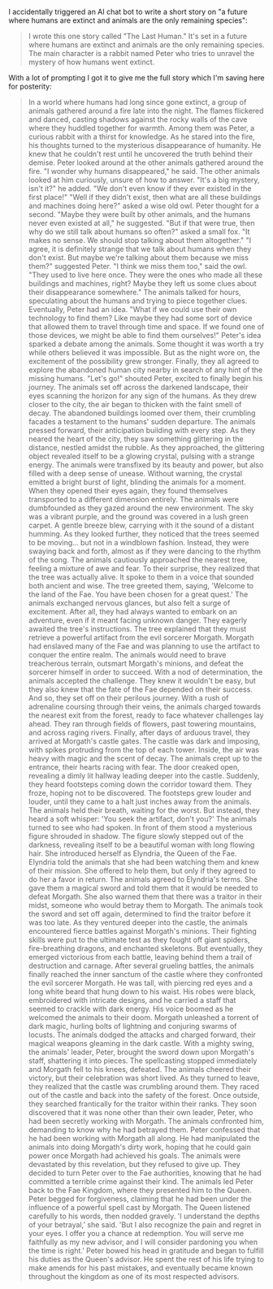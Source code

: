 I accidentally triggered an AI chat bot to write a short story on "a future where humans are extinct and animals are the only remaining species":

> I wrote this one story called "The Last Human." It's set in a future where humans are extinct and animals are the only remaining species. The main character is a rabbit named Peter who tries to unravel the mystery of how humans went extinct.

With a lot of prompting I got it to give me the full story which I'm saving here for posterity:

> In a world where humans had long since gone extinct, a group of animals gathered around a fire late into the night. The flames flickered and danced, casting shadows against the rocky walls of the cave where they huddled together for warmth. Among them was Peter, a curious rabbit with a thirst for knowledge. As he stared into the fire, his thoughts turned to the mysterious disappearance of humanity. He knew that he couldn't rest until he uncovered the truth behind their demise.
> Peter looked around at the other animals gathered around the fire. "I wonder why humans disappeared," he said. The other animals looked at him curiously, unsure of how to answer. "It's a big mystery, isn't it?" he added. "We don't even know if they ever existed in the first place!"
> "Well if they didn't exist, then what are all these buildings and machines doing here?" asked a wise old owl. Peter thought for a second. "Maybe they were built by other animals, and the humans never even existed at all," he suggested.
> "But if that were true, then why do we still talk about humans so often?" asked a small fox. "It makes no sense. We should stop talking about them altogether."
> "I agree, it is definitely strange that we talk about humans when they don't exist. But maybe we're talking about them because we miss them?" suggested Peter.
> "I think we miss them too," said the owl. "They used to live here once. They were the ones who made all these buildings and machines, right? Maybe they left us some clues about their disappearance somewhere."
> The animals talked for hours, speculating about the humans and trying to piece together clues. Eventually, Peter had an idea. "What if we could use their own technology to find them? Like maybe they had some sort of device that allowed them to travel through time and space. If we found one of those devices, we might be able to find them ourselves!"
> Peter's idea sparked a debate among the animals. Some thought it was worth a try while others believed it was impossible. But as the night wore on, the excitement of the possibility grew stronger. Finally, they all agreed to explore the abandoned human city nearby in search of any hint of the missing humans.
> "Let's go!" shouted Peter, excited to finally begin his journey. The animals set off across the darkened landscape, their eyes scanning the horizon for any sign of the humans. As they drew closer to the city, the air began to thicken with the faint smell of decay. The abandoned buildings loomed over them, their crumbling facades a testament to the humans' sudden departure.
> The animals pressed forward, their anticipation building with every step. As they neared the heart of the city, they saw something glittering in the distance, nestled amidst the rubble.
> As they approached, the glittering object revealed itself to be a glowing crystal, pulsing with a strange energy. The animals were transfixed by its beauty and power, but also filled with a deep sense of unease. Without warning, the crystal emitted a bright burst of light, blinding the animals for a moment. When they opened their eyes again, they found themselves transported to a different dimension entirely.
> The animals were dumbfounded as they gazed around the new environment. The sky was a vibrant purple, and the ground was covered in a lush green carpet. A gentle breeze blew, carrying with it the sound of a distant humming. As they looked further, they noticed that the trees seemed to be moving... but not in a windblown fashion. Instead, they were swaying back and forth, almost as if they were dancing to the rhythm of the song.
> The animals cautiously approached the nearest tree, feeling a mixture of awe and fear. To their surprise, they realized that the tree was actually alive. It spoke to them in a voice that sounded both ancient and wise.
> The tree greeted them, saying, 'Welcome to the land of the Fae. You have been chosen for a great quest.' The animals exchanged nervous glances, but also felt a surge of excitement. After all, they had always wanted to embark on an adventure, even if it meant facing unknown danger. They eagerly awaited the tree's instructions.
> The tree explained that they must retrieve a powerful artifact from the evil sorcerer Morgath. Morgath had enslaved many of the Fae and was planning to use the artifact to conquer the entire realm. The animals would need to brave treacherous terrain, outsmart Morgath's minions, and defeat the sorcerer himself in order to succeed. With a nod of determination, the animals accepted the challenge. They knew it wouldn't be easy, but they also knew that the fate of the Fae depended on their success. And so, they set off on their perilous journey.
> With a rush of adrenaline coursing through their veins, the animals charged towards the nearest exit from the forest, ready to face whatever challenges lay ahead. They ran through fields of flowers, past towering mountains, and across raging rivers. Finally, after days of arduous travel, they arrived at Morgath's castle gates. The castle was dark and imposing, with spikes protruding from the top of each tower. Inside, the air was heavy with magic and the scent of decay.
> The animals crept up to the entrance, their hearts racing with fear. The door creaked open, revealing a dimly lit hallway leading deeper into the castle. Suddenly, they heard footsteps coming down the corridor toward them. They froze, hoping not to be discovered. The footsteps grew louder and louder, until they came to a halt just inches away from the animals. The animals held their breath, waiting for the worst. But instead, they heard a soft whisper: 'You seek the artifact, don't you?'
> The animals turned to see who had spoken. In front of them stood a mysterious figure shrouded in shadow. The figure slowly stepped out of the darkness, revealing itself to be a beautiful woman with long flowing hair. She introduced herself as Elyndria, the Queen of the Fae. Elyndria told the animals that she had been watching them and knew of their mission. She offered to help them, but only if they agreed to do her a favor in return.
> The animals agreed to Elyndria's terms. She gave them a magical sword and told them that it would be needed to defeat Morgath. She also warned them that there was a traitor in their midst, someone who would betray them to Morgath. The animals took the sword and set off again, determined to find the traitor before it was too late.
> As they ventured deeper into the castle, the animals encountered fierce battles against Morgath's minions. Their fighting skills were put to the ultimate test as they fought off giant spiders, fire-breathing dragons, and enchanted skeletons. But eventually, they emerged victorious from each battle, leaving behind them a trail of destruction and carnage.
> After several grueling battles, the animals finally reached the inner sanctum of the castle where they confronted the evil sorcerer Morgath. He was tall, with piercing red eyes and a long white beard that hung down to his waist. His robes were black, embroidered with intricate designs, and he carried a staff that seemed to crackle with dark energy. His voice boomed as he welcomed the animals to their doom.
> Morgath unleashed a torrent of dark magic, hurling bolts of lightning and conjuring swarms of locusts. The animals dodged the attacks and charged forward, their magical weapons gleaming in the dark castle. With a mighty swing, the animals' leader, Peter, brought the sword down upon Morgath's staff, shattering it into pieces. The spellcasting stopped immediately and Morgath fell to his knees, defeated.
> The animals cheered their victory, but their celebration was short lived. As they turned to leave, they realized that the castle was crumbling around them. They raced out of the castle and back into the safety of the forest. Once outside, they searched frantically for the traitor within their ranks. They soon discovered that it was none other than their own leader, Peter, who had been secretly working with Morgath. The animals confronted him, demanding to know why he had betrayed them.
> Peter confessed that he had been working with Morgath all along. He had manipulated the animals into doing Morgath's dirty work, hoping that he could gain power once Morgath had achieved his goals. The animals were devastated by this revelation, but they refused to give up. They decided to turn Peter over to the Fae authorities, knowing that he had committed a terrible crime against their kind.
> The animals led Peter back to the Fae Kingdom, where they presented him to the Queen. Peter begged for forgiveness, claiming that he had been under the influence of a powerful spell cast by Morgath. The Queen listened carefully to his words, then nodded gravely. 'I understand the depths of your betrayal,' she said. 'But I also recognize the pain and regret in your eyes. I offer you a chance at redemption. You will serve me faithfully as my new advisor, and I will consider pardoning you when the time is right.' Peter bowed his head in gratitude and began to fulfill his duties as the Queen's advisor. He spent the rest of his life trying to make amends for his past mistakes, and eventually became known throughout the kingdom as one of its most respected advisors.
